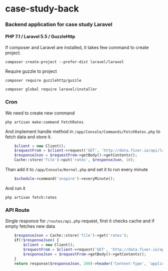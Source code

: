 # case-study-back
### Backend application for case study Laravel

#### PHP 7.1 / Laravel 5.5 / GuzzleHttp

If composer and Laravel are installed, it takes few command to create project.

`composer create-project --prefer-dist laravel/laravel`

Require guzzle to project 

`composer require guzzlehttp/guzzle`

`composer global require laravel/installer`


### Cron

We need to create new command 

`php artisan make:command FetchRates`

And implement handle method in `/app/Console/Commands/FetchRates.php` to fetch data and store it.

```php
    $client = new Client();
    $requestFrom = $client->request('GET', 'http://data.fixer.io/api/latest?access_key={key}');
    $responseJson = $requestFrom->getBody()->getContents();
    Cache::store('file')->put('rates', $responseJson, 10);
```

Than add it to `/app/Console/Kernel.php` and set it to run every minute

```php
    $schedule->command('inspire')->everyMinute();
```

And run it 

`php artisan fetch:rates`




### API Route

Single responce for `/routes/api.php` request, first it checks cache and if empty fetches new data 

```php
    $responseJson = Cache::store('file')->get('rates');
    if(!$responseJson) {
        $client = new Client();
        $requestFrom = $client->request('GET', 'http://data.fixer.io/api/latest?access_key={key}');
        $responseJson = $requestFrom->getBody()->getContents();
    }
    return response($responseJson, 200)->header('Content-Type', 'application/json');
```

